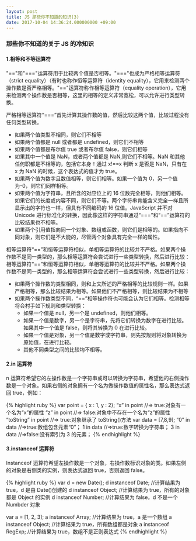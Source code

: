 ```yaml
---
layout: post
title: JS 那些你不知道的知识(3)
date: 2017-10-04 14:36:24.000000000 +09:00
---
```


### 那些你不知道的关于 JS 的冷知识

#### 1.相等和不等运算符

"=="和"==="运算符用于比较两个值是否相等。"==="也成为严格相等运算符（strict equality）（有时也称作恒等运算符（identity equality），它用来检测两个操作数是否严格相等。"=="运算符称作相等运算符（equality operation），它用来检测两个操作数是否相等，这里的相等的定义非常宽松，可以允许进行类型转换。

严格相等运算符“===”首先计算其操作数的值，然后比较这两个值，比较过程没有任何类型转换。

- 如果两个值类型不相同，则它们不相等
- 如果两个值都是 null 或者都是 undefined，则它们不相等
- 如果两个值都是布尔值 true 或者布尔值 false，则它们相等
- 如果其中一个值是 NaN，或者两个值都是 NaN,则它们不相等。NaN 和其他任何职都是不相等的，包括它本身！通过 x!==x 判断 x 是否是 NaN，只有在 x 为 NaN 的时候，这个表达式的值才为 true。
- 如果两个值为数字且数值相等，则它们相等。如果一个值为 0，另一个值为-0，则它们同样相等。
- 如果两个值为字符串，且所含的对应位上的 16 位数完全相等，则他们相等。如果它们的长度或内容不同，则它们不等。两个字符串肯能含义完全一样且所显示出的字符也一样，但具有不同编码的 16 位值。JavaScript 并不对 Unicode 进行标准化的转换，因此像这样的字符串通过“===”和“==”运算符的比较结果也不相等。
- 如果两个引用值指向同一个对象、数组或函数，则它们是相等的。如果指向不同对象，则它们是不大能的，尽管两个对象具有完全一样的属性。

相等运算符“==”和恒等运算符相似，单相等运算符的比较并不严格。如果两个操作数不是同一类型的，那么相等运算符会尝试进行一些类型转换，然后进行比较：
相等运算符“==”和恒等运算符相似，单相等运算符的比较并不严格。如果两个操作数不是同一类型的，那么相等运算符会尝试进行一些类型转换，然后进行比较：

- 如果两个操作数的类型相同，则和上文所述的严格相等的比较规则一样。如果严格相等，那么比较结果为相等。如果他们不严格相等，则比较结果为不相等
- 如果两个操作数类型不同，“==”相等操作符也可能会认为它们相等。检测相等将会村手如下规则和类型转换：
  - 如果一个值是 null，另一个是 undefined，则他们相等。
  - 如果一个值是数字，另一个是字符串，先将它们转换为数字在进行比较。如果其中一个值是 false，则将其转换为 0 在进行比较。
  - 如果一个值是对象，另一个值是数字或字符串，则先按规则将对象转换为原始值，在进行比较。
  - 其他不同类型之间的比较均不相等。

#### 2.in 运算符

n 运算符希望它的左操作数是一个字符串或可以转换为字符串，希望他的右侧操作数是一个对象。如果右侧的对象拥有一个名为做操作数值的属性名，那么表达式返回 true，例如：

{% highlight ruby %}
var point = { x : 1, y : 2};
“x” in point //=> true:对象有一个名为“x”的属性
“z” in point //=> false:对象中不存在一个名为“z”的属性
“toString” in point //=> true:对象继承了 toString()方法
var data = [7,8,9];
“0” in data //=>true:数组包含元素“0”；
1 in data //=>true:数字转换为字符串；
3 in data //=>false:没有索引为 3 的元素；
{% endhighlight %}

#### 3.instanceof 运算符

Instanceof 运算符希望左操作数是一个对象，右操作数标识对象的类。如果左侧的对象是右侧类的实例，则表达式返回 true，否则返回 false。

{% highlight ruby %}
var d = new Date();
d instanceof Date; //计算结果为 true，d 是由 Date()创建的
d instanceof Object; //计算结果为 true，所有的对象都是 Object 的实例
d instanceof Number; //计算结果为 false，d 不是一个 Numbder 对象

var a = [1, 2, 3];
a instanceof Array; //计算结果为 true，a 是一个数组
a instanceof Object; //计算结果为 true，所有数组都是对象
a instanceof RegExp; //计算结果为 true，数组不是正则表达式
{% endhighlight %}
